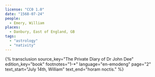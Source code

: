 ```yaml
---
license: "CC0 1.0"
date: "1568-07-24"
people:
  - Emery, William
places:
  - Danbury, East of England, GB
tags:
  - "astrology"
  - "nativity"
---
```

{% transclusion
  source_key="The Private Diary of Dr John Dee"
  edition_key="book"
  footnotes="1-*"
  language="en-emodeng"
  page="2"
  text_start="July 14th, William"
  text_end="horam noctis."
%}
